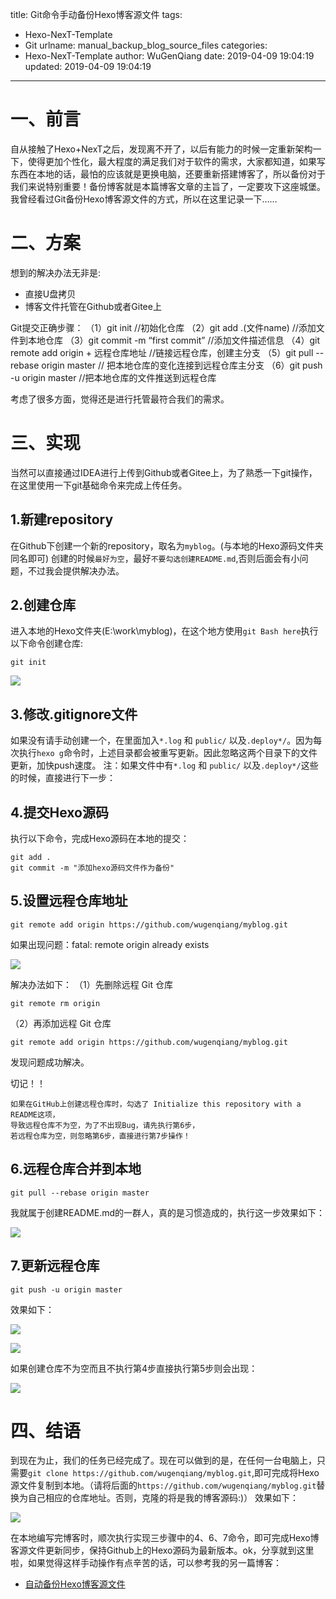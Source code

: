 title: Git命令手动备份Hexo博客源文件
tags:
  - Hexo-NexT-Template
  - Git
urlname: manual_backup_blog_source_files
categories:
  - Hexo-NexT-Template
author: WuGenQiang
date: 2019-04-09 19:04:19
updated: 2019-04-09 19:04:19
---

# 一、前言
自从接触了Hexo+NexT之后，发现离不开了，以后有能力的时候一定重新架构一下，使得更加个性化，最大程度的满足我们对于软件的需求，大家都知道，如果写东西在本地的话，最怕的应该就是更换电脑，还要重新搭建博客了，所以备份对于我们来说特别重要！备份博客就是本篇博客文章的主旨了，一定要攻下这座城堡。
我曾经看过Git备份Hexo博客源文件的方式，所以在这里记录一下……

<!--more-->
# 二、方案
想到的解决办法无非是:

* 直接U盘拷贝
* 博客文件托管在Github或者Gitee上

Git提交正确步骤：
（1）git init //初始化仓库
（2）git add .(文件name) //添加文件到本地仓库
（3）git commit -m “first commit” //添加文件描述信息
（4）git remote add origin + 远程仓库地址 //链接远程仓库，创建主分支
（5）git pull --rebase origin master // 把本地仓库的变化连接到远程仓库主分支
（6）git push -u origin master //把本地仓库的文件推送到远程仓库

考虑了很多方面，觉得还是进行托管最符合我们的需求。

# 三、实现
当然可以直接通过IDEA进行上传到Github或者Gitee上，为了熟悉一下git操作，在这里使用一下git基础命令来完成上传任务。

## 1.新建repository
在Github下创建一个新的repository，取名为`myblog`。(与本地的Hexo源码文件夹同名即可)
创建的时候`最好为空`，最好`不要勾选创建README.md`,否则后面会有小问题，不过我会提供解决办法。

## 2.创建仓库
进入本地的Hexo文件夹(E:\work\myblog)，在这个地方使用`git Bash here`执行以下命令创建仓库:
```
git init
```
![](https://raw.githubusercontent.com/wugenqiang/picGo/master/pictures/20190409192241.png)

## 3.修改.gitignore文件

如果没有请手动创建一个，在里面加入`*.log` 和 `public/` 以及`.deploy*/`。因为每次执行`hexo g`命令时，上述目录都会被重写更新。因此忽略这两个目录下的文件更新，加快push速度。
注：如果文件中有`*.log` 和 `public/` 以及`.deploy*/`这些的时候，直接进行下一步：

## 4.提交Hexo源码
执行以下命令，完成Hexo源码在本地的提交：
```
git add .
git commit -m "添加hexo源码文件作为备份"
```

## 5.设置远程仓库地址
```
git remote add origin https://github.com/wugenqiang/myblog.git
```
如果出现问题：fatal: remote origin already exists

![](https://raw.githubusercontent.com/wugenqiang/picGo/master/pictures/20190409194211.png)

解决办法如下：
（1）先删除远程 Git 仓库
```
git remote rm origin
```
（2）再添加远程 Git 仓库
```
git remote add origin https://github.com/wugenqiang/myblog.git
```
发现问题成功解决。

切记！！

    如果在GitHub上创建远程仓库时，勾选了 Initialize this repository with a README这项，
    导致远程仓库不为空，为了不出现Bug，请先执行第6步，
    若远程仓库为空，则忽略第6步，直接进行第7步操作！
## 6.远程仓库合并到本地
```
git pull --rebase origin master
```
我就属于创建README.md的一群人，真的是习惯造成的，执行这一步效果如下：

![](https://raw.githubusercontent.com/wugenqiang/picGo/master/pictures/20190409202006.png)

## 7.更新远程仓库
```
git push -u origin master
```
效果如下：

![](https://raw.githubusercontent.com/wugenqiang/picGo/master/pictures/20190409202215.png)

![](https://raw.githubusercontent.com/wugenqiang/picGo/master/pictures/20190409200850.png)

如果创建仓库不为空而且不执行第4步直接执行第5步则会出现：

![](https://raw.githubusercontent.com/wugenqiang/picGo/master/pictures/20190409202447.png)

# 四、结语
到现在为止，我们的任务已经完成了。现在可以做到的是，在任何一台电脑上，只需要`git clone https://github.com/wugenqiang/myblog.git`,即可完成将Hexo源文件复制到本地。（请将后面的`https://github.com/wugenqiang/myblog.git`替换为自己相应的仓库地址。否则，克隆的将是我的博客源码:)）
效果如下：

![](https://raw.githubusercontent.com/wugenqiang/picGo/master/pictures/20190409205709.png)

在本地编写完博客时，顺次执行实现三步骤中的4、6、7命令，即可完成Hexo博客源文件更新同步，保持Github上的Hexo源码为最新版本。ok，分享就到这里啦，如果觉得这样手动操作有点辛苦的话，可以参考我的另一篇博客：
* [自动备份Hexo博客源文件](https://wugenqiang.gitee.io/articles/auto_backup_blog_source_files.html)